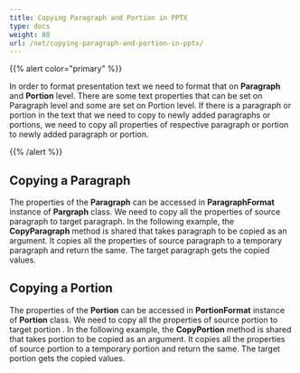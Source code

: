 ```yaml
---
title: Copying Paragraph and Portion in PPTX
type: docs
weight: 80
url: /net/copying-paragraph-and-portion-in-pptx/
---
```


{{% alert color="primary" %}} 

In order to format presentation text we need to format that on **Paragraph** and **Portion** level. There are some text properties that can be set on Paragraph level and some are set on Portion level. If there is a paragraph or portion in the text that we need to copy to newly added paragraphs or portions, we need to copy all properties of respective paragraph or portion to newly added paragraph or portion.

{{% /alert %}} 
## **Copying a Paragraph**
The properties of the **Paragraph** can be accessed in **ParagraphFormat** instance of **Pargraph** class. We need to copy all the properties of source paragraph to target paragraph. In the following example, the **CopyParagraph** method is shared that takes paragraph to be copied as an argument. It copies all the properties of source paragraph to a temporary paragraph and return the same. The target paragraph gets the copied values.




## **Copying a Portion**
The properties of the **Portion** can be accessed in **PortionFormat** instance of **Portion** class. We need to copy all the properties of source portion to target portion . In the following example, the **CopyPortion** method is shared that takes portion to be copied as an argument. It copies all the properties of source portion to a temporary portion and return the same. The target portion gets the copied values.
